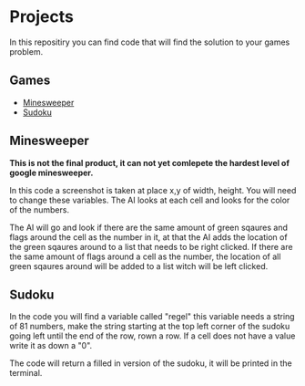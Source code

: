 # Projects
 In this repositiry you can find code that will find the solution to your games problem.

## Games
 - [Minesweeper](#Minesweeper)
 - [Sudoku](#Sudoku)

## Minesweeper
 **This is not the final product, it can not yet comlepete the hardest level of google minesweeper.**

 In this code a screenshot is taken at place x,y of width, height. You will need to change these variables. The AI looks at each cell and looks for the color of the numbers.

 The AI will go and look if there are the same amount of green sqaures and flags around the cell as the number in it, at that the AI adds the location of the green sqaures around to a list that needs to be right clicked.
 If there are the same amount of flags around a cell as the number, the location of all green sqaures around will be added to a list witch will be left clicked.

## Sudoku
 In the code you will find a variable called "regel" this variable needs a string of 81 numbers, make the string starting at the top left corner of the sudoku going left until the end of the row, rown a row. If a cell does not have a value write it as down a "0".

 The code will return a filled in version of the sudoku, it will be printed in the terminal.